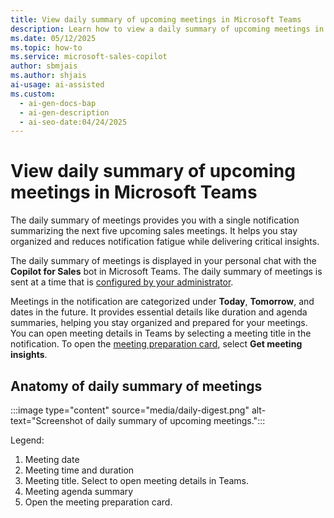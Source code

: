 ```yaml
---
title: View daily summary of upcoming meetings in Microsoft Teams
description: Learn how to view a daily summary of upcoming meetings in Microsoft Teams. Access insights and stay prepared with ease.
ms.date: 05/12/2025
ms.topic: how-to
ms.service: microsoft-sales-copilot
author: sbmjais
ms.author: shjais
ai-usage: ai-assisted
ms.custom:
  - ai-gen-docs-bap
  - ai-gen-description
  - ai-seo-date:04/24/2025
---
```


# View daily summary of upcoming meetings in Microsoft Teams

The daily summary of meetings provides you with a single notification summarizing the next five upcoming sales meetings. It helps you stay organized and reduces notification fatigue while delivering critical insights.

The daily summary of meetings is displayed in your personal chat with the **Copilot for Sales** bot in Microsoft Teams. The daily summary of meetings is sent at a time that is [configured by your administrator](configure-pre-meeting-notif.md#configure-daily-summary-of-meetings). 

Meetings in the notification are categorized under **Today**, **Tomorrow**, and dates in the future. It provides essential details like duration and agenda summaries, helping you stay organized and prepared for your meetings. You can open meeting details in Teams by selecting a meeting title in the notification. To open the [meeting preparation card](meeting-prep.md), select **Get meeting insights**.

## Anatomy of daily summary of meetings

:::image type="content" source="media/daily-digest.png" alt-text="Screenshot of daily summary of upcoming meetings.":::

Legend:
1. Meeting date
1. Meeting time and duration
1. Meeting title. Select to open meeting details in Teams.
1. Meeting agenda summary
1. Open the meeting preparation card. 
